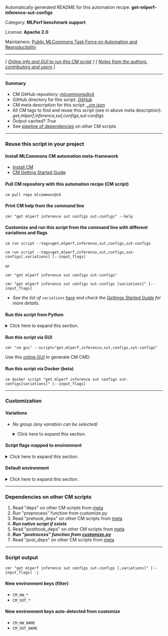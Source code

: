 Automatically generated README for this automation recipe: **get-mlperf-inference-sut-configs**

Category: **MLPerf benchmark support**

License: **Apache 2.0**

Maintainers: [Public MLCommons Task Force on Automation and Reproducibility](https://github.com/mlcommons/ck/blob/master/docs/taskforce.md)

---
*[ [Online info and GUI to run this CM script](https://access.cknowledge.org/playground/?action=scripts&name=get-mlperf-inference-sut-configs,c2fbf72009e2445b) ] [ [Notes from the authors, contributors and users](README-extra.md) ]*

---
#### Summary

* CM GitHub repository: *[mlcommons@ck](https://github.com/mlcommons/ck/tree/dev/cm-mlops)*
* GitHub directory for this script: *[GitHub](https://github.com/mlcommons/ck/tree/dev/cm-mlops/script/get-mlperf-inference-sut-configs)*
* CM meta description for this script: *[_cm.json](_cm.json)*
* All CM tags to find and reuse this script (see in above meta description): *get,mlperf,inference,sut,configs,sut-configs*
* Output cached? *True*
* See [pipeline of dependencies](#dependencies-on-other-cm-scripts) on other CM scripts


---
### Reuse this script in your project

#### Install MLCommons CM automation meta-framework

* [Install CM](https://access.cknowledge.org/playground/?action=install)
* [CM Getting Started Guide](https://github.com/mlcommons/ck/blob/master/docs/getting-started.md)

#### Pull CM repository with this automation recipe (CM script)

```cm pull repo mlcommons@ck```

#### Print CM help from the command line

````cmr "get mlperf inference sut configs sut-configs" --help````

#### Customize and run this script from the command line with different variations and flags

`cm run script --tags=get,mlperf,inference,sut,configs,sut-configs`

`cm run script --tags=get,mlperf,inference,sut,configs,sut-configs[,variations] [--input_flags]`

*or*

`cmr "get mlperf inference sut configs sut-configs"`

`cmr "get mlperf inference sut configs sut-configs [variations]" [--input_flags]`


* *See the list of `variations` [here](#variations) and check the [Gettings Started Guide](https://github.com/mlcommons/ck/blob/dev/docs/getting-started.md) for more details.*

#### Run this script from Python

<details>
<summary>Click here to expand this section.</summary>

```python

import cmind

r = cmind.access({'action':'run'
                  'automation':'script',
                  'tags':'get,mlperf,inference,sut,configs,sut-configs'
                  'out':'con',
                  ...
                  (other input keys for this script)
                  ...
                 })

if r['return']>0:
    print (r['error'])

```

</details>


#### Run this script via GUI

```cmr "cm gui" --script="get,mlperf,inference,sut,configs,sut-configs"```

Use this [online GUI](https://cKnowledge.org/cm-gui/?tags=get,mlperf,inference,sut,configs,sut-configs) to generate CM CMD.

#### Run this script via Docker (beta)

`cm docker script "get mlperf inference sut configs sut-configs[variations]" [--input_flags]`

___
### Customization


#### Variations

  * *No group (any variation can be selected)*
    <details>
    <summary>Click here to expand this section.</summary>

    * `_octoml`
      - Environment variables:
        - *CM_SUT_USE_EXTERNAL_CONFIG_REPO*: `yes`
        - *CM_GIT_CHECKOUT_FOLDER*: `configs`
        - *CM_GIT_URL*: `https://github.com/arjunsuresh/mlperf-inference-configs`
      - Workflow:
        1. ***Read "prehook_deps" on other CM scripts***
           * get,git,repo,_repo.mlperf_inference_configs_octoml
             - CM script: [get-git-repo](https://github.com/mlcommons/ck/tree/master/cm-mlops/script/get-git-repo)

    </details>


#### Script flags mapped to environment
<details>
<summary>Click here to expand this section.</summary>

* `--configs_git_url=value`  &rarr;  `CM_GIT_URL=value`
* `--repo_path=value`  &rarr;  `CM_SUT_CONFIGS_PATH=value`
* `--run_config=value`  &rarr;  `CM_MLPERF_SUT_NAME_RUN_CONFIG_SUFFIX=value`

**Above CLI flags can be used in the Python CM API as follows:**

```python
r=cm.access({... , "configs_git_url":...}
```

</details>

#### Default environment

<details>
<summary>Click here to expand this section.</summary>

These keys can be updated via `--env.KEY=VALUE` or `env` dictionary in `@input.json` or using script flags.

* CM_SUT_CONFIGS_PATH: ``
* CM_GIT_URL: ``

</details>

___
### Dependencies on other CM scripts


  1. Read "deps" on other CM scripts from [meta](https://github.com/mlcommons/ck/tree/dev/cm-mlops/script/get-mlperf-inference-sut-configs/_cm.json)
  1. Run "preprocess" function from customize.py
  1. Read "prehook_deps" on other CM scripts from [meta](https://github.com/mlcommons/ck/tree/dev/cm-mlops/script/get-mlperf-inference-sut-configs/_cm.json)
  1. ***Run native script if exists***
  1. Read "posthook_deps" on other CM scripts from [meta](https://github.com/mlcommons/ck/tree/dev/cm-mlops/script/get-mlperf-inference-sut-configs/_cm.json)
  1. ***Run "postrocess" function from [customize.py](https://github.com/mlcommons/ck/tree/dev/cm-mlops/script/get-mlperf-inference-sut-configs/customize.py)***
  1. Read "post_deps" on other CM scripts from [meta](https://github.com/mlcommons/ck/tree/dev/cm-mlops/script/get-mlperf-inference-sut-configs/_cm.json)

___
### Script output
`cmr "get mlperf inference sut configs sut-configs [,variations]" [--input_flags] -j`
#### New environment keys (filter)

* `CM_HW_*`
* `CM_SUT_*`
#### New environment keys auto-detected from customize

* `CM_HW_NAME`
* `CM_SUT_NAME`